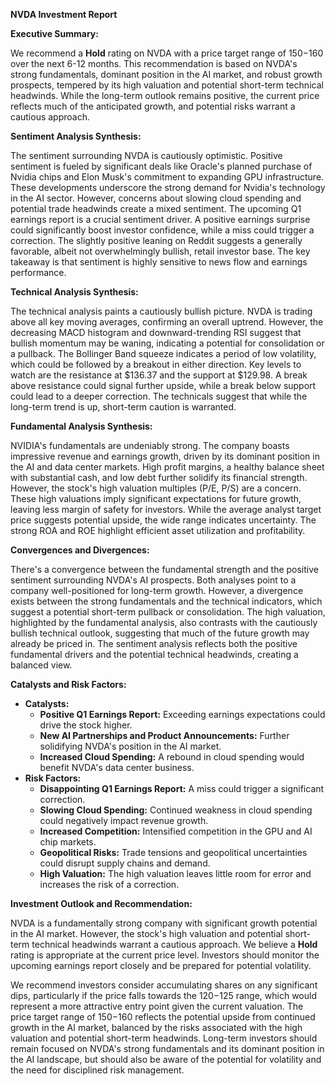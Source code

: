 **NVDA Investment Report**

**Executive Summary:**

We recommend a **Hold** rating on NVDA with a price target range of $150-$160 over the next 6-12 months. This recommendation is based on NVDA's strong fundamentals, dominant position in the AI market, and robust growth prospects, tempered by its high valuation and potential short-term technical headwinds. While the long-term outlook remains positive, the current price reflects much of the anticipated growth, and potential risks warrant a cautious approach.

**Sentiment Analysis Synthesis:**

The sentiment surrounding NVDA is cautiously optimistic. Positive sentiment is fueled by significant deals like Oracle's planned purchase of Nvidia chips and Elon Musk's commitment to expanding GPU infrastructure. These developments underscore the strong demand for Nvidia's technology in the AI sector. However, concerns about slowing cloud spending and potential trade headwinds create a mixed sentiment. The upcoming Q1 earnings report is a crucial sentiment driver. A positive earnings surprise could significantly boost investor confidence, while a miss could trigger a correction. The slightly positive leaning on Reddit suggests a generally favorable, albeit not overwhelmingly bullish, retail investor base. The key takeaway is that sentiment is highly sensitive to news flow and earnings performance.

**Technical Analysis Synthesis:**

The technical analysis paints a cautiously bullish picture. NVDA is trading above all key moving averages, confirming an overall uptrend. However, the decreasing MACD histogram and downward-trending RSI suggest that bullish momentum may be waning, indicating a potential for consolidation or a pullback. The Bollinger Band squeeze indicates a period of low volatility, which could be followed by a breakout in either direction. Key levels to watch are the resistance at $136.37 and the support at $129.98. A break above resistance could signal further upside, while a break below support could lead to a deeper correction. The technicals suggest that while the long-term trend is up, short-term caution is warranted.

**Fundamental Analysis Synthesis:**

NVIDIA's fundamentals are undeniably strong. The company boasts impressive revenue and earnings growth, driven by its dominant position in the AI and data center markets. High profit margins, a healthy balance sheet with substantial cash, and low debt further solidify its financial strength. However, the stock's high valuation multiples (P/E, P/S) are a concern. These high valuations imply significant expectations for future growth, leaving less margin of safety for investors. While the average analyst target price suggests potential upside, the wide range indicates uncertainty. The strong ROA and ROE highlight efficient asset utilization and profitability.

**Convergences and Divergences:**

There's a convergence between the fundamental strength and the positive sentiment surrounding NVDA's AI prospects. Both analyses point to a company well-positioned for long-term growth. However, a divergence exists between the strong fundamentals and the technical indicators, which suggest a potential short-term pullback or consolidation. The high valuation, highlighted by the fundamental analysis, also contrasts with the cautiously bullish technical outlook, suggesting that much of the future growth may already be priced in. The sentiment analysis reflects both the positive fundamental drivers and the potential technical headwinds, creating a balanced view.

**Catalysts and Risk Factors:**

*   **Catalysts:**
    *   **Positive Q1 Earnings Report:** Exceeding earnings expectations could drive the stock higher.
    *   **New AI Partnerships and Product Announcements:** Further solidifying NVDA's position in the AI market.
    *   **Increased Cloud Spending:** A rebound in cloud spending would benefit NVDA's data center business.
*   **Risk Factors:**
    *   **Disappointing Q1 Earnings Report:** A miss could trigger a significant correction.
    *   **Slowing Cloud Spending:** Continued weakness in cloud spending could negatively impact revenue growth.
    *   **Increased Competition:** Intensified competition in the GPU and AI chip markets.
    *   **Geopolitical Risks:** Trade tensions and geopolitical uncertainties could disrupt supply chains and demand.
    *   **High Valuation:** The high valuation leaves little room for error and increases the risk of a correction.

**Investment Outlook and Recommendation:**

NVDA is a fundamentally strong company with significant growth potential in the AI market. However, the stock's high valuation and potential short-term technical headwinds warrant a cautious approach. We believe a **Hold** rating is appropriate at the current price level. Investors should monitor the upcoming earnings report closely and be prepared for potential volatility.

We recommend investors consider accumulating shares on any significant dips, particularly if the price falls towards the $120-$125 range, which would represent a more attractive entry point given the current valuation. The price target range of $150-$160 reflects the potential upside from continued growth in the AI market, balanced by the risks associated with the high valuation and potential short-term headwinds. Long-term investors should remain focused on NVDA's strong fundamentals and its dominant position in the AI landscape, but should also be aware of the potential for volatility and the need for disciplined risk management.